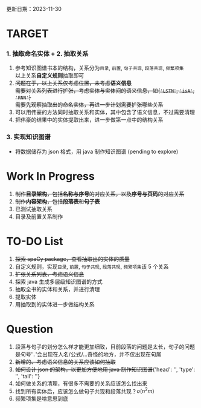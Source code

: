 更新日期：2023-11-30
# TARGET

### 1. 抽取命名实体 + 2. 抽取关系

1. 参考知识图谱书本的结构，关系分为`目录`, `前置`, `句子共现`, `段落共现`, `频繁项集`  
   以上关系**自定义规则**抽取即可
1. ~~问题在于，以上关系仅考虑位置，未考虑**语义信息**  
   需要对关系列表进行扩张，考虑实体与实体间的语义信息，如{`'LSTM'`, `'isA'`, `'RNN'`}  
   需要先观察抽取出的命名实体，再进一步计划需要扩张哪些关系~~
1. 可以用伟豪的方法同时抽取关系和实体，其中包含了语义信息，不过需要清理
1. 把伟豪的结果中的实体提取出来，进一步做第一点中的结构关系

### 3. 实现知识图谱

- 将数据储存为 json 格式，用 java 制作知识图谱 (pending to explore)

# Work In Progress

1. ~~制作**目录架构**，包括**名称与序号**的对应关系，以及**序号与页码**的对应关系~~
2. ~~制作**内容架构**，包括**段落表**和**句子表**~~
3. 已测试抽取关系
4. 目录及前置关系制作

# TO-DO List

1. ~~探索 spaCy package，查看抽取出的实体的质量~~
2. 自定义规则，实现`目录`, `前置`, `句子共现`, `段落共现`, `频繁项集`该 5 个关系
3. ~~扩张关系列表，考虑语义信息~~
4. 探索 java 生成多层级知识图谱的方式
5. 抽取全书的实体和关系，并进行清理
6. 提取实体
7. 用抽取到的实体进一步做结构关系

# Question

1. 段落与句子的划分怎么样才能更加细致，目前段落的问题是太长，句子的问题是句号'`.`'会出现在人名/公式/...奇怪的地方，并不仅出现在句尾
1. ~~新增的、考虑语义信息的关系应该如何抽取~~
1. ~~如何设计 json 的架构，以更加方便地用 java 制作知识图谱~~{'head': '', 'type': '', 'tail': ''}
1. 如何做关系的清理，有很多不需要的关系应该怎么找出来
1. 找到所有实体后，应该怎么做句子共现和段落共现？$o(n^2m)$
1. 频繁项集是啥意思到底
